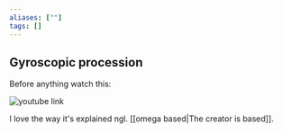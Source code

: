 ```yaml
---
aliases: [""]
tags: []
---
```


## Gyroscopic procession
Before anything watch this:

![youtube link](https://www.youtube.com/watch?v=n5bKzBZ7XuM)

I love the way it's explained ngl. [[omega based|The creator is based]].

